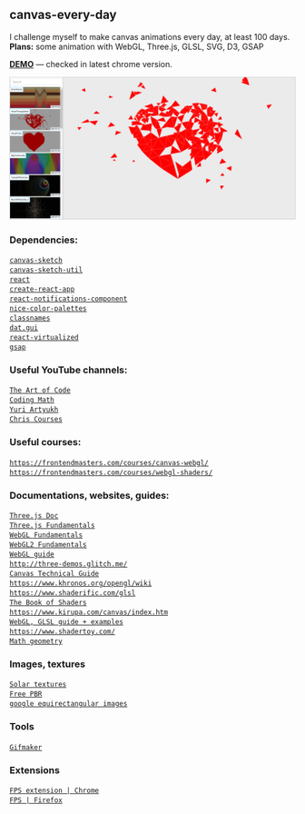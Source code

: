 ## canvas-every-day
I challenge myself to make canvas animations every day, at least 100 days. <br>
**Plans:** some animation with WebGL, Three.js, GLSL, SVG, D3, GSAP

[**DEMO**](https://canvas-every-day.web.app/) — checked in latest chrome version.

![Screenshot](screenshot.png)

<!-- Here I put some resource links. -->
### Dependencies:
[`canvas-sketch`](https://github.com/mattdesl/canvas-sketch)<br>
[`canvas-sketch-util`](https://github.com/mattdesl/canvas-sketch-util)<br>
[`react`](https://github.com/facebook/react)<br>
[`create-react-app`](https://github.com/facebook/create-react-app)<br>
[`react-notifications-component`](https://github.com/teodosii/react-notifications-component)<br>
[`nice-color-palettes`](https://github.com/Jam3/nice-color-palettes)<br>
[`classnames`](https://github.com/JedWatson/classnames)<br>
[`dat.gui`](https://github.com/dataarts/dat.gui)<br>
[`react-virtualized`](https://github.com/bvaughn/react-virtualized)<br>
[`gsap`](https://github.com/greensock/GSAP)<br>

### Useful YouTube channels:
[`The Art of Code`](https://www.youtube.com/c/TheArtofCodeIsCool/videos)<br>
[`Coding Math`](https://www.youtube.com/user/codingmath/videos)<br>
[`Yuri Artyukh`](https://www.youtube.com/user/flintyara/videos)<br>
[`Chris Courses`](https://www.youtube.com/c/ChrisCourses/videos)<br>

### Useful courses:
[`https://frontendmasters.com/courses/canvas-webgl/`](https://frontendmasters.com/courses/canvas-webgl/)<br>
[`https://frontendmasters.com/courses/webgl-shaders/`](https://frontendmasters.com/courses/webgl-shaders/)<br>

### Documentations, websites, guides:
[`Three.js Doc`](https://threejs.org/docs/index.html#manual/en/introduction/Creating-a-scene)<br>
[`Three.js Fundamentals`](https://threejsfundamentals.org/)<br>
[`WebGL Fundamentals`](https://webglfundamentals.org/)<br>
[`WebGL2 Fundamentals`](https://webgl2fundamentals.org/)<br>
[`WebGL guide`](https://xem.github.io/articles/webgl-guide.html)<br>
[`http://three-demos.glitch.me/`](http://three-demos.glitch.me/)<br>
[`Canvas Technical Guide`](https://docs.unrealengine.com/udk/Three/CanvasTechnicalGuide.html)<br>
[`https://www.khronos.org/opengl/wiki`](https://www.khronos.org/opengl/wiki)<br>
[`https://www.shaderific.com/glsl`](https://www.shaderific.com/glsl)<br>
[`The Book of Shaders`](https://thebookofshaders.com/)<br>
[`https://www.kirupa.com/canvas/index.htm`](https://www.kirupa.com/canvas/index.htm)<br>
[`WebGL, GLSL guide + examples`](https://webglsamples.org/google-io/2011/index.html)<br>
[`https://www.shadertoy.com/`](https://www.shadertoy.com/)<br>
[`Math geometry`](https://mathsisfun.com/geometry/unit-circle.html)<br>

### Images, textures
[`Solar textures`](https://www.solarsystemscope.com/textures/)<br>
[`Free PBR`](https://freepbr.com/)<br>
[`google equirectangular images`](https://www.google.com/search?q=equirectangular+images&tbm=isch&ved=2ahUKEwialqrCyIDuAhUI_hoKHRZvC2gQ2-cCegQIABAA&oq=equirectangular+images&gs_lcp=CgNpbWcQA1CsbFjsbWC9b2gAcAB4AIAB9QKIAfUCkgEDMy0xmAEAoAEBqgELZ3dzLXdpei1pbWfAAQE&sclient=img&ei=KSTyX9rdH4j8a5bercAG&bih=1276&biw=2560#imgrc=Nlw8VvEHmTpjNM)<br>

### Tools
[`Gifmaker`](https://gifmaker.me/)<br>

### Extensions
[`FPS extension | Chrome`](https://chrome.google.com/webstore/detail/fps-extension/gdkkmimldhefhmmmlalioafomdlahcog)<br>
[`FPS | Firefox`](https://addons.mozilla.org/en-US/firefox/addon/archi-fps-meter/?src=recommended)<br>

<!---
### History
[`21-01-23 - MoveCircleTrail`](https://canvas-every-day.web.app/MoveCircleTrail)<br>
[`21-01-22 - DrawWaves`](https://canvas-every-day.web.app/DrawWaves)<br>
[`21-01-22 - Main Canvas`](https://canvas-every-day.web.app)<br>
[`21-01-21 - HeartTriangulation`](https://canvas-every-day.web.app/HeartTriangulation)<br>
[`21-01-20 - HeartPulse`](https://canvas-every-day.web.app/HeartPulse)<br>
[`21-01-19 - BigCirclesJelly`](https://canvas-every-day.web.app/BigCirclesJelly)<br>
[`21-01-18 - TunnelOfParticles`](https://canvas-every-day.web.app/TunnelOfParticles)<br>
[`21-01-17 - BurstOfParticles_2`](https://canvas-every-day.web.app/BurstOfParticles_2)<br>
[`21-01-17 - BurstOfParticles`](https://canvas-every-day.web.app/BurstOfParticles)<br>
[`21-01-16 - ParticlesSun`](https://canvas-every-day.web.app/ParticlesSun)<br>
[`21-01-15 - SwirlOfSquares`](https://canvas-every-day.web.app/SwirlOfSquares)<br>
[`21-01-14 - Orbit_2`](https://canvas-every-day.web.app/Orbit_2)<br>
[`21-01-14 - Orbit`](https://canvas-every-day.web.app/Orbit)<br>
[`21-01-13 - CircleOrnament`](https://canvas-every-day.web.app/CircleOrnament)<br>
[`21-01-12 - Bouquet`](https://canvas-every-day.web.app/Bouquet)<br>
[`21-01-11 - Jelly_2`](https://canvas-every-day.web.app/Jelly_2)<br>
[`21-01-10 - Festoon_2`](https://canvas-every-day.web.app/Festoon_2)<br>
[`21-01-10 - Festoon`](https://canvas-every-day.web.app/Festoon)<br>
[`21-01-09 - ParticlesInMouseDirection`](https://canvas-every-day.web.app/ParticlesInMouseDirection)<br>
[`21-01-08 - Jelly`](https://canvas-every-day.web.app/Jelly)<br>
[`21-01-07 - Necklace`](https://canvas-every-day.web.app/Necklace)<br>
[`21-01-06 - StainedGlass`](https://canvas-every-day.web.app/StainedGlass)<br>
[`21-01-05 - StarrySky`](https://canvas-every-day.web.app/StarrySky)<br>
[`21-01-04 - Balls`](https://canvas-every-day.web.app/Balls)<br>
[`21-01-03 - ParticlesMoveInACircle`](https://canvas-every-day.web.app/ParticlesMoveInACircle) <br>
[`21-01-02 - Firework`](https://canvas-every-day.web.app/Firework)<br>
--->









